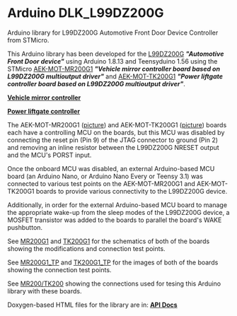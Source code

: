 # Arduino DLK_L99DZ200G
Arduino library for L99DZ200G Automotive Front Door Device Controller from STMicro.

This Arduino library has been developed for the 
[L99DZ200G](https://www.st.com/en/automotive-analog-and-power/l99dz200g.html)
**_"Automotive Front Door device"_** using Arduino 1.8.13 and Teensyduino 1.56 using
the STMicro [AEK-MOT-MR200G1](https://www.st.com/en/evaluation-tools/aek-mot-mr200g1.html)
**_"Vehicle mirror controller board based on L99DZ200G multioutput driver"_** and
[AEK-MOT-TK200G1](https://www.st.com/en/evaluation-tools/aek-mot-tk200g1.html)
**_"Power liftgate controller board based on L99DZ200G multioutput driver"_**.

**[Vehicle mirror controller](docs/AEK-MOT-MR200G1_Block.PNG)**

**[Power liftgate controller](docs/AEK-MOT-TK200G1_Diagram.png)**

The AEK-MOT-MR200G1 ([picture](docs/AEK-MOT-MR200G1.png)) and AEK-MOT-TK200G1
([picture](docs/AEK-MOT-TK200G1.png)) boards each have a controlling MCU on the boards,
but this MCU was disabled by connecting the reset pin (Pin 9) of the JTAG connector to
ground (Pin 2) and removing an inline resistor between the L99DZ200G NRESET output and
the MCU's PORST input.

Once the onboard MCU was disabled, an external Arduino-based MCU board (an Arduino Nano,
or Arduino Nano Every or Teensy 3.1) was connected to various test points on the AEK-MOT-MR200G1
and AEK-MOT-TK200G1 boards to provide various connectivity to the L99DZ200G device.

Additionally, in order for the external Arduino-based MCU board to manage the appropriate
wake-up from the sleep modes of the L99DZ200G device, a MOSFET transistor was added to the
boards to parallel the board's WAKE pushbutton.

See [MR200G1](docs/MR200G1_.S01.pdf) and [TK200G1](docs/TK200G1_.S01.pdf) for the schematics
of both of the boards showing the modifications and connection test points.

See [MR200G1_TP](docs/AEK-MOT-MR200G1_TP.png) and [TK200G1_TP](docs/AEK-MOT-TK200G1_TP.png)
for the images of both of the boards showing the connection test points.

See [MR200/TK200](docs/MR200_TK200-MCU%20Wiring.pdf) showing the connections used for tesing
this Arduino library with these boards.

Doxygen-based HTML files for the library are in: **[API Docs](docs/html/class_d_l_k___l99_d_z200_g.html)**
